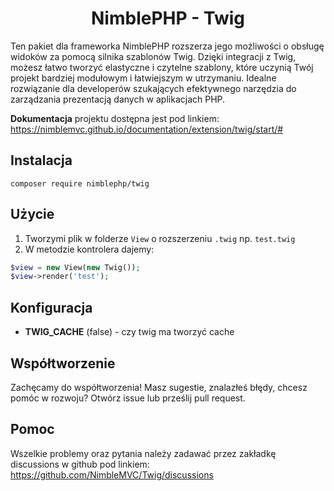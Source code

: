 # <h1 align="center">NimblePHP - Twig</h1>
Ten pakiet dla frameworka NimblePHP rozszerza jego możliwości o obsługę widoków za pomocą silnika szablonów Twig. Dzięki
integracji z Twig, możesz łatwo tworzyć elastyczne i czytelne szablony, które uczynią Twój projekt bardziej modułowym i
łatwiejszym w utrzymaniu. Idealne rozwiązanie dla developerów szukających efektywnego narzędzia do zarządzania prezentacją
danych w aplikacjach PHP.

**Dokumentacja** projektu dostępna jest pod linkiem:
https://nimblemvc.github.io/documentation/extension/twig/start/#

## Instalacja
```shell
composer require nimblephp/twig
```

## Użycie
1. Tworzymi plik w folderze `View` o rozszerzeniu `.twig` np. `test.twig`
2. W metodzie kontrolera dajemy:
```php
$view = new View(new Twig());
$view->render('test');
```

## Konfiguracja
- **TWIG_CACHE** (false) - czy twig ma tworzyć cache

## Współtworzenie
Zachęcamy do współtworzenia! Masz sugestie, znalazłeś błędy, chcesz pomóc w rozwoju? Otwórz issue lub prześlij pull request.

## Pomoc
Wszelkie problemy oraz pytania należy zadawać przez zakładkę discussions w github pod linkiem:
https://github.com/NimbleMVC/Twig/discussions